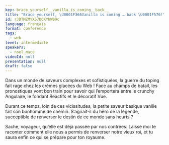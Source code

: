 ```yaml
---
key: brace_yourself__vanilla_is_coming__back__
title: "Brace yourself, \U0001F366Vanilla is coming … back \U0001F576!"
id: rJDTMZMYX57DCKYhW09c
language: français
format: conference
tags:
  - web
level: intermediate
speakers:
  - noel_mace
videoId: null
presentation: null
draft: false
---
```

Dans un monde de saveurs complexes et sofistiquées, la guerre du toping fait rage chez les crèmes glacées du Web ! Face au champs de batail, les pronostiques vont bon train pour savoir qui l’emportera entre le crunchy Angulaire, le fondant Reactifs et le décoratif Vue.

Durant ce temps, loin de ces vicissitudes, la petite saveur basique vanille fait son bonhomme de chemin. S’agirait-il du héro de la légende, succeptible de renverser le destin de ce monde sans heurts ?

Sache, voyageur, qu’elle est déjà passée par nos contrées. Laisse moi te raconter comment elle nous a permis de renverser notre vieux roi, et tu saura enfin ce qui se prépare pour ton royaume.
